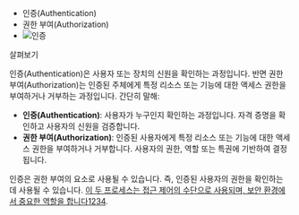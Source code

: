 - 인증(Authentication)
- 권한 부여(Authorization)
- ![인증](https://www.bing.com/th?id=OSK.07704b8a6e266b39f5bf09954ec96c97&pid=cdx&w=320&h=186&c=7)

살펴보기

인증(Authentication)은 사용자 또는 장치의 신원을 확인하는 과정입니다. 반면 권한 부여(Authorization)는 인증된 주체에게 특정 리소스 또는 기능에 대한 액세스 권한을 부여하거나 거부하는 과정입니다. 간단히 말해:

- **인증(Authentication)**: 사용자가 누구인지 확인하는 과정입니다. 자격 증명을 확인하고 사용자의 신원을 검증합니다.
- **권한 부여(Authorization)**: 인증된 사용자에게 특정 리소스 또는 기능에 대한 액세스 권한을 부여하거나 거부합니다. 사용자의 권한, 역할 또는 특권에 기반하여 결정됩니다.

인증은 권한 부여의 요소로 사용될 수 있습니다. 즉, 인증된 사용자의 권한을 확인하는 데 사용될 수 있습니다. [이 두 프로세스는 접근 제어의 수단으로 사용되며, 보안 환경에서 중요한 역할을 합니다](https://www.okta.com/kr/identity-101/authentication-vs-authorization/)[1](https://www.okta.com/kr/identity-101/authentication-vs-authorization/)[2](https://www.abstractapi.com/guides/authentication-vs-authorization)[3](https://auth0.com/intro-to-iam/authentication-vs-authorization)[4](https://www.strongdm.com/what-is/authentication-vs-authorization).